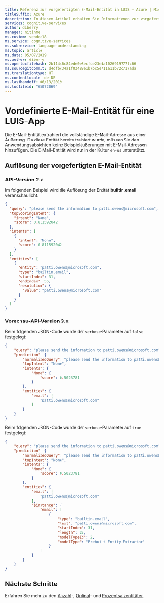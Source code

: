 ```yaml
---
title: Referenz zur vorgefertigten E-Mail-Entität in LUIS – Azure | Microsoft-Dokumentation
titleSuffix: Azure
description: In diesem Artikel erhalten Sie Informationen zur vorgefertigten E-Mail-Entität in Language Understanding Intelligent Service (LUIS).
services: cognitive-services
author: diberry
manager: nitinme
ms.custom: seodec18
ms.service: cognitive-services
ms.subservice: language-understanding
ms.topic: article
ms.date: 05/07/2019
ms.author: diberry
ms.openlocfilehash: 2b11446c84ede0e8ecfce23eda1026919777fc66
ms.sourcegitcommit: d4dfbc34a1f03488e1b7bc5e711a11b72c717ada
ms.translationtype: HT
ms.contentlocale: de-DE
ms.lasthandoff: 06/13/2019
ms.locfileid: "65072069"
---
```

# <a name="email-prebuilt-entity-for-a-luis-app"></a>Vordefinierte E-Mail-Entität für eine LUIS-App
Die E-Mail-Entität extrahiert die vollständige E-Mail-Adresse aus einer Äußerung. Da diese Entität bereits trainiert wurde, müssen Sie den Anwendungsabsichten keine Beispieläußerungen mit E-Mail-Adressen hinzufügen. Die E-Mail-Entität wird nur in der Kultur `en-us` unterstützt. 

## <a name="resolution-for-prebuilt-email"></a>Auflösung der vorgefertigten E-Mail-Entität

### <a name="api-version-2x"></a>API-Version 2.x

Im folgenden Beispiel wird die Auflösung der Entität **builtin.email** veranschaulicht.

```json
{
  "query": "please send the information to patti.owens@microsoft.com",
  "topScoringIntent": {
    "intent": "None",
    "score": 0.811592042
  },
  "intents": [
    {
      "intent": "None",
      "score": 0.811592042
    }
  ],
  "entities": [
    {
      "entity": "patti.owens@microsoft.com",
      "type": "builtin.email",
      "startIndex": 31,
      "endIndex": 55,
      "resolution": {
        "value": "patti.owens@microsoft.com"
      }
    }
  ]
}
```

### <a name="preview-api-version-3x"></a>Vorschau-API-Version 3.x

Beim folgenden JSON-Code wurde der `verbose`-Parameter auf `false` festgelegt:

```json
{
    "query": "please send the information to patti.owens@microsoft.com",
    "prediction": {
        "normalizedQuery": "please send the information to patti.owens@microsoft.com",
        "topIntent": "None",
        "intents": {
            "None": {
                "score": 0.5023781
            }
        },
        "entities": {
            "email": [
                "patti.owens@microsoft.com"
            ]
        }
    }
}
```


Beim folgenden JSON-Code wurde der `verbose`-Parameter auf `true` festgelegt:

```json
{
    "query": "please send the information to patti.owens@microsoft.com",
    "prediction": {
        "normalizedQuery": "please send the information to patti.owens@microsoft.com",
        "topIntent": "None",
        "intents": {
            "None": {
                "score": 0.5023781
            }
        },
        "entities": {
            "email": [
                "patti.owens@microsoft.com"
            ],
            "$instance": {
                "email": [
                    {
                        "type": "builtin.email",
                        "text": "patti.owens@microsoft.com",
                        "startIndex": 31,
                        "length": 25,
                        "modelTypeId": 2,
                        "modelType": "Prebuilt Entity Extractor"
                    }
                ]
            }
        }
    }
}
```

## <a name="next-steps"></a>Nächste Schritte

Erfahren Sie mehr zu den [Anzahl](luis-reference-prebuilt-number.md)-, [Ordinal](luis-reference-prebuilt-ordinal.md)- und [Prozentsatzentitäten](luis-reference-prebuilt-percentage.md). 

